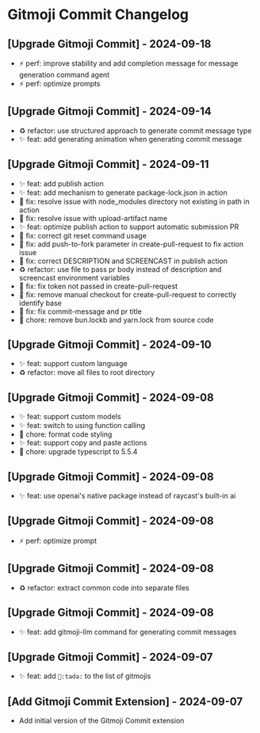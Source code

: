 # Gitmoji Commit Changelog

## [Upgrade Gitmoji Commit] - 2024-09-18

- ⚡ perf: improve stability and add completion message for message generation command agent
- ⚡ perf: optimize prompts

## [Upgrade Gitmoji Commit] - 2024-09-14

- ♻️ refactor: use structured approach to generate commit message type
- ✨ feat: add generating animation when generating commit message

## [Upgrade Gitmoji Commit] - 2024-09-11

- ✨ feat: add publish action
- ✨ feat: add mechanism to generate package-lock.json in action
- 🐛 fix: resolve issue with node_modules directory not existing in path in action
- 🐛 fix: resolve issue with upload-artifact name
- ✨ feat: optimize publish action to support automatic submission PR
- 🐛 fix: correct git reset command usage
- 🐛 fix: add push-to-fork parameter in create-pull-request to fix action issue
- 🐛 fix: correct DESCRIPTION and SCREENCAST in publish action
- ♻️ refactor: use file to pass pr body instead of description and screencast environment variables
- 🐛 fix: fix token not passed in create-pull-request
- 🐛 fix: remove manual checkout for create-pull-request to correctly identify base
- 🐛 fix: fix commit-message and pr title
- 🔧 chore: remove bun.lockb and yarn.lock from source code

## [Upgrade Gitmoji Commit] - 2024-09-10

- ✨ feat: support custom language
- ♻️ refactor: move all files to root directory

## [Upgrade Gitmoji Commit] - 2024-09-08

- ✨ feat: support custom models
- ✨ feat: switch to using function calling
- 🔧 chore: format code styling
- ✨ feat: support copy and paste actions
- 🔧 chore: upgrade typescript to 5.5.4

## [Upgrade Gitmoji Commit] - 2024-09-08

- ✨ feat: use openai's native package instead of raycast's built-in ai

## [Upgrade Gitmoji Commit] - 2024-09-08

- ⚡ perf: optimize prompt

## [Upgrade Gitmoji Commit] - 2024-09-08

- ♻️ refactor: extract common code into separate files

## [Upgrade Gitmoji Commit] - 2024-09-08

- ✨ feat: add gitmoji-llm command for generating commit messages

## [Upgrade Gitmoji Commit] - 2024-09-07

- ✨ feat: add `🎉:tada:` to the list of gitmojis

## [Add Gitmoji Commit Extension] - 2024-09-07

- Add initial version of the Gitmoji Commit extension
